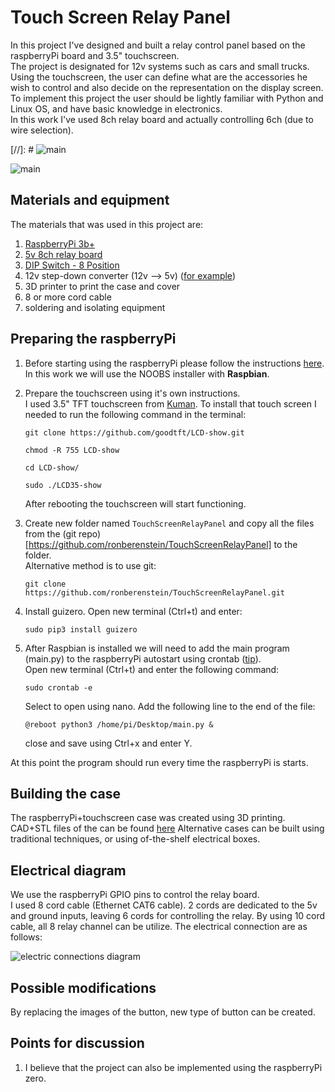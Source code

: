 # Touch Screen Relay Panel
In this project I've designed and built a relay control panel based on the raspberryPi board and 3.5" touchscreen. \
The project is designated for 12v systems such as cars and small trucks. Using the touchscreen, the user can define
what are the accessories he wish to control and also decide on the representation on the display screen. \
To implement this project the user should be lightly familiar with Python and Linux OS, and have basic knowledge in
electronics. \
In this work I've used 8ch relay board and actually controlling 6ch (due to wire selection).

[//]: # ![main](https://user-images.githubusercontent.com/25335836/49975742-11dd6f00-fef4-11e8-8532-9836decbe74b.jpg)

![main](https://user-images.githubusercontent.com/25335836/49976497-22431900-fef7-11e8-9296-b024fbd926c4.gif)

## Materials and equipment
The materials that was used in this project are:
1. [RaspberryPi 3b+](https://www.raspberrypi.org/products/raspberry-pi-3-model-b-plus/)
2. [5v 8ch relay board](https://www.amazon.com/SainSmart-101-70-102-8-Channel-Relay-Module/dp/B0057OC5WK)
3. [DIP Switch - 8 Position](https://www.sparkfun.com/products/8034)
4. 12v step-down converter (12v --> 5v) ([for example](https://www.amazon.com/eBoot-LM2596-Converter-3-0-40V-1-5-35V/dp/B01GJ0SC2C/ref=asc_df_B01GJ0SC2C/?tag=hyprod-20&linkCode=df0&hvadid=167122786755&hvpos=1o4&hvnetw=g&hvrand=13176459983025186939&hvpone=&hvptwo=&hvqmt=&hvdev=c&hvdvcmdl=&hvlocint=&hvlocphy=9032081&hvtargid=pla-305123447649&psc=1)) 
5. 3D printer to print the case and cover
6. 8 or more cord cable
7. soldering and isolating equipment


## Preparing the raspberryPi
1. Before starting using the raspberryPi please follow the instructions [here](https://projects.raspberrypi.org/en/projects/raspberry-pi-setting-up). 
In this work we will use the NOOBS installer with **Raspbian**.
2. Prepare the touchscreen using it's own instructions. \
    I used 3.5" TFT touchscreen from [Kuman](https://www.amazon.com/Kuman-320x480-Resolution-Protective-Raspberry/dp/B01FXC5ECS/ref=sr_1_1?ie=UTF8&qid=1544734613&sr=8-1&keywords=kuman+3.5%22).
    To install that touch screen I needed to run the following command in the terminal:
    ```
    git clone https://github.com/goodtft/LCD-show.git
    ```
    ```
    chmod -R 755 LCD-show    
    ```
    ```
    cd LCD-show/
    ```
    ```
    sudo ./LCD35-show
    ```
    After rebooting the touchscreen will start functioning.
    
3. Create new folder named `TouchScreenRelayPanel` and copy all the files from the 
(git repo)[https://github.com/ronberenstein/TouchScreenRelayPanel] to the folder. \
Alternative method is to use git:
    ```
    git clone https://github.com/ronberenstein/TouchScreenRelayPanel.git
    ``` 
4. Install guizero. Open new terminal (Ctrl+t) and enter:
   ```
   sudo pip3 install guizero
   ```
5. After Raspbian is installed we will need to add the main program (main.py) to the raspberryPi autostart using crontab ([tip](https://raspberrypi.stackexchange.com/questions/8734/execute-script-on-start-up)). \
Open new terminal (Ctrl+t) and enter the following command:
    ```
    sudo crontab -e
    ```
    Select to open using nano. Add the following line to the end of the file:
    ```
    @reboot python3 /home/pi/Desktop/main.py &
    ```
    close and save using Ctrl+x and enter Y.

At this point the program should run every time the raspberryPi is starts.

## Building the case
The raspberryPi+touchscreen case was created using 3D printing. CAD+STL files of the can be found [here](ADD!!!!!!!!!!!)
Alternative cases can be built using traditional techniques, or using of-the-shelf electrical boxes.

## Electrical diagram
We use the raspberryPi GPIO pins to control the relay board. \
I used 8 cord cable (Ethernet CAT6 cable). 2 cords are dedicated to the 5v and ground inputs, leaving 6 cords for controlling the relay. By
using 10 cord cable, all 8 relay channel can be utilize.
The electrical connection are as follows:

![electric connections diagram](https://user-images.githubusercontent.com/25335836/49975123-59aec700-fef1-11e8-934d-552a25336d1f.png)


## Possible modifications
By replacing the images of the button, new type of button can be created.


## Points for discussion
1. I believe that the project can also be implemented using the raspberryPi zero.
